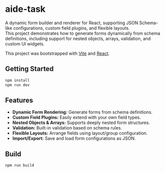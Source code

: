 # aide-task

A dynamic form builder and renderer for React, supporting JSON Schema-like configurations, custom field plugins, and flexible layouts.  
This project demonstrates how to generate forms dynamically from schema definitions, including support for nested objects, arrays, validation, and custom UI widgets.

This project was bootstrapped with [Vite](https://vitejs.dev/) and [React](https://react.dev/).

## Getting Started

```bash
npm install
npm run dev
```

## Features

- **Dynamic Form Rendering:** Generate forms from schema definitions.
- **Custom Field Plugins:** Easily extend with your own field types.
- **Nested Objects & Arrays:** Supports deeply nested form structures.
- **Validation:** Built-in validation based on schema rules.
- **Flexible Layouts:** Arrange fields using layout/group configuration.
- **Import/Export:** Save and load form configurations as JSON.

## Build

```bash
npm run build
```
